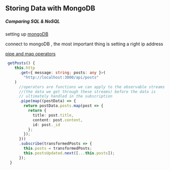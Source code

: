 ## Storing Data with MongoDB

##### Comparing SQL & NoSQL



setting up [mongoDB](https://www.udemy.com/course/angular-2-and-nodejs-the-practical-guide/learn/lecture/10523070#announcements)



connect to mongoDB , the most important thing is setting a right ip address



[pipe and map operators](https://www.udemy.com/course/angular-2-and-nodejs-the-practical-guide/learn/lecture/10523116#notes) 

```typescript
 getPosts() {
    this.http
      .get<{ message: string; posts: any }>(
        "http://localhost:3000/api/posts"
    )
      //operators are functions we can apply to the observable streams 
      //(the data we get through these streams) before the data is 
      // ultimately handled in the subscription
      .pipe(map((postData) => {
        return postData.posts.map(post => {
          return {
            title: post.title,
            content: post.content,
            id: post._id
          };
        });
      }))
      .subscribe(transformedPosts => {
        this.posts = transformedPosts;
        this.postsUpdated.next([...this.posts]);
      });
  }
```

